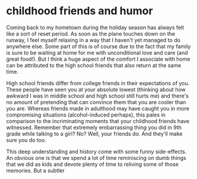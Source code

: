 # childhood friends and humor

Coming back to my hometown during the holiday season has always felt like a sort of reset period. As soon as the plane touches down on the runway, I feel myself relaxing in a way that I haven't yet managed to do anywhere else. Some part of this is of course due to the fact that my family is sure to be waiting at home for me with unconditional love and care (and great food!). But I think a huge aspect of the comfort I associate with home can be attributed to the high school friends that also return at the same time.

High school friends differ from college friends in their expectations of you. These people have seen you at your absolute lowest (thinking about how awkward I was in middle school and high school still hurts me) and there's no amount of pretending that can convince them that you are cooler than you are. Whereas friends made in adulthood may have caught you in more compromising situations (alcohol-induced perhaps), this pales in comparison to the incriminating moments that your childhood friends have witnessed. Remember that extremely embarrassing thing you did in 9th grade while talking to a girl? No? Well, your friends do. And they'll make sure you do too.

This deep understanding and history come with some funny side-effects. An obvious one is that we spend a lot of time reminiscing on dumb things that we did as kids and devote plenty of time to reliving some of those memories. But a subtler
